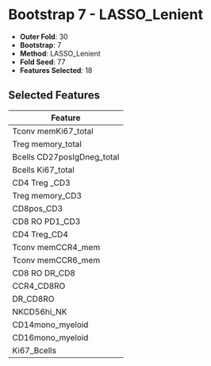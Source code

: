 # Bootstrap 7 - LASSO_Lenient

- **Outer Fold**: 30
- **Bootstrap**: 7
- **Method**: LASSO_Lenient
- **Fold Seed**: 77
- **Features Selected**: 18

## Selected Features

| Feature |
|---------|
| Tconv memKi67_total |
| Treg memory_total |
| Bcells CD27posIgDneg_total |
| Bcells Ki67_total |
| CD4 Treg _CD3 |
| Treg memory_CD3 |
| CD8pos_CD3 |
| CD8 RO PD1_CD3 |
| CD4 Treg_CD4 |
| Tconv memCCR4_mem |
| Tconv memCCR6_mem |
| CD8 RO DR_CD8 |
| CCR4_CD8RO |
| DR_CD8RO |
| NKCD56hi_NK |
| CD14mono_myeloid |
| CD16mono_myeloid |
| Ki67_Bcells |
